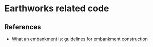 # Earthworks related code

## References

- [What an embankment is: guidelines for embankment construction](https://www.dot.ny.gov/divisions/engineering/technical-services/technical-services-repository/GEM-12b.pdf)
